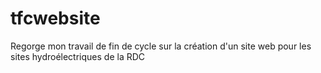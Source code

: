# tfcwebsite
Regorge mon travail de fin de cycle sur la création d'un site web pour les sites hydroélectriques de la RDC

